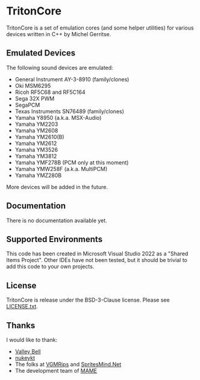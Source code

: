 # TritonCore
TritonCore is a set of emulation cores (and some helper utilities) for various devices written in C++ by Michel Gerritse.

## Emulated Devices
The following sound devices are emulated:
- General Instrument AY-3-8910 (family/clones)
- Oki MSM6295
- Ricoh RF5C68 and RF5C164
- Sega 32X PWM
- SegaPCM
- Texas Instruments SN76489 (family/clones)
- Yamaha Y8950 (a.k.a. MSX-Audio)
- Yamaha YM2203
- Yamaha YM2608
- Yamaha YM2610(B)
- Yamaha YM2612
- Yamaha YM3526
- Yamaha YM3812
- Yamaha YMF278B (PCM only at this moment)
- Yamaha YMW258F (a.k.a. MultiPCM)
- Yamaha YMZ280B

More devices will be added in the future.

## Documentation
There is no documentation available yet.

## Supported Environments
This code has been created in Microsoft Visual Studio 2022 as a "Shared Items Project".
Other IDEs have not been tested, but it should be trivial to add this code to your own projects.

## License
TritonCore is release under the BSD-3-Clause license.
Please see [LICENSE.txt](LICENSE.txt).

## Thanks
I would like to thank:
- [Valley Bell](https://github.com/ValleyBell/libvgm)
- [nukeykt](https://github.com/nukeykt)
- The folks at [VGMRips](https://vgmrips.net/packs/) and [SpritesMind.Net](https://gendev.spritesmind.net/forum/index.php)
- The development team of [MAME](https://www.mamedev.org/)